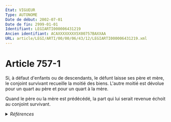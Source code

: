 ```yaml
---
État: VIGUEUR
Type: AUTONOME
Date de début: 2002-07-01
Date de fin: 2999-01-01
Identifiant: LEGIARTI000006431219
Ancien identifiant: ACAXXXXXXXX5X00757BAXXAA
URL: article/LEGI/ARTI/00/00/06/43/12/LEGIARTI000006431219.xml
---
```


<h1>Article 757-1</h1>

Si, à défaut d'enfants ou de descendants, le défunt laisse ses père et mère, le
conjoint survivant recueille la moitié des biens. L'autre moitié est dévolue
pour un quart au père et pour un quart à la mère.<br />

Quand le père ou la mère est prédécédé, la part qui lui serait revenue échoit au
conjoint survivant.


<details>
  <summary><em>Références</em></summary>

  <h2>Articles faisant référence à l'article</h2>
  
  <ul>
    <li>
      <a href="https://legal.tricoteuses.fr//redirection/LEGIARTI000006284665?vers=git&vers=legifrance">LOI no 2001-1135 du 3 décembre 2001 relative aux droits du conjoint survivant et des enfants adultérins et modernisant diverses dispositions de droit successoral - article 1 ENTIEREMENT_MODIF</a> CREATION cible
    </li>
    <li>
      <a href="https://legal.tricoteuses.fr//redirection/LEGIARTI000006431275?vers=git&vers=legifrance">Code civil - article 758-5 AUTONOME VIGUEUR, en vigueur depuis le 2002-07-01</a> CITATION source
    </li>
    <li>
      <a href="https://legal.tricoteuses.fr//redirection/LEGIARTI000006431280?vers=git&vers=legifrance">Code civil - article 758-6 AUTONOME VIGUEUR, en vigueur depuis le 2007-01-01</a> CITATION source
    </li>
  </ul>
  
  <h2>Références faites par l'article</h2>
  
  <ul>
    <li>
      2001-12-03 CREATION source <a href="https://legal.tricoteuses.fr//redirection/LEGIARTI000006284665?vers=git&vers=legifrance">LOI no 2001-1135 du 3 décembre 2001 relative aux droits du conjoint survivant et des enfants adultérins et modernisant diverses dispositions de droit successoral - article 1 ENTIEREMENT_MODIF</a>
    </li>
    <li>
      2999-01-01 CITATION cible <a href="https://legal.tricoteuses.fr//redirection/LEGIARTI000006431275?vers=git&vers=legifrance">Code civil - article 758-5 AUTONOME VIGUEUR, en vigueur depuis le 2002-07-01</a>
    </li>
    <li>
      2999-01-01 CITATION cible <a href="https://legal.tricoteuses.fr//redirection/LEGIARTI000006431280?vers=git&vers=legifrance">Code civil - article 758-6 AUTONOME VIGUEUR, en vigueur depuis le 2007-01-01</a>
    </li>
    <li>
      CODIFICATION source Loi 1803-04-19
    </li>
  </ul>
</details>
